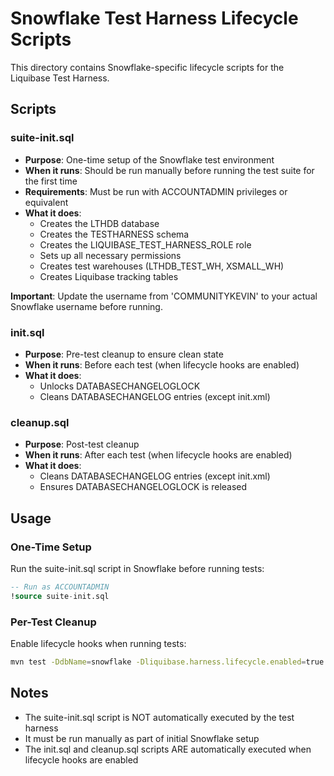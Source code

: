 # Snowflake Test Harness Lifecycle Scripts

This directory contains Snowflake-specific lifecycle scripts for the Liquibase Test Harness.

## Scripts

### suite-init.sql
- **Purpose**: One-time setup of the Snowflake test environment
- **When it runs**: Should be run manually before running the test suite for the first time
- **Requirements**: Must be run with ACCOUNTADMIN privileges or equivalent
- **What it does**:
  - Creates the LTHDB database
  - Creates the TESTHARNESS schema
  - Creates the LIQUIBASE_TEST_HARNESS_ROLE role
  - Sets up all necessary permissions
  - Creates test warehouses (LTHDB_TEST_WH, XSMALL_WH)
  - Creates Liquibase tracking tables

**Important**: Update the username from 'COMMUNITYKEVIN' to your actual Snowflake username before running.

### init.sql
- **Purpose**: Pre-test cleanup to ensure clean state
- **When it runs**: Before each test (when lifecycle hooks are enabled)
- **What it does**:
  - Unlocks DATABASECHANGELOGLOCK
  - Cleans DATABASECHANGELOG entries (except init.xml)

### cleanup.sql
- **Purpose**: Post-test cleanup
- **When it runs**: After each test (when lifecycle hooks are enabled)
- **What it does**:
  - Cleans DATABASECHANGELOG entries (except init.xml)
  - Ensures DATABASECHANGELOGLOCK is released

## Usage

### One-Time Setup
Run the suite-init.sql script in Snowflake before running tests:
```sql
-- Run as ACCOUNTADMIN
!source suite-init.sql
```

### Per-Test Cleanup
Enable lifecycle hooks when running tests:
```bash
mvn test -DdbName=snowflake -Dliquibase.harness.lifecycle.enabled=true
```

## Notes
- The suite-init.sql script is NOT automatically executed by the test harness
- It must be run manually as part of initial Snowflake setup
- The init.sql and cleanup.sql scripts ARE automatically executed when lifecycle hooks are enabled